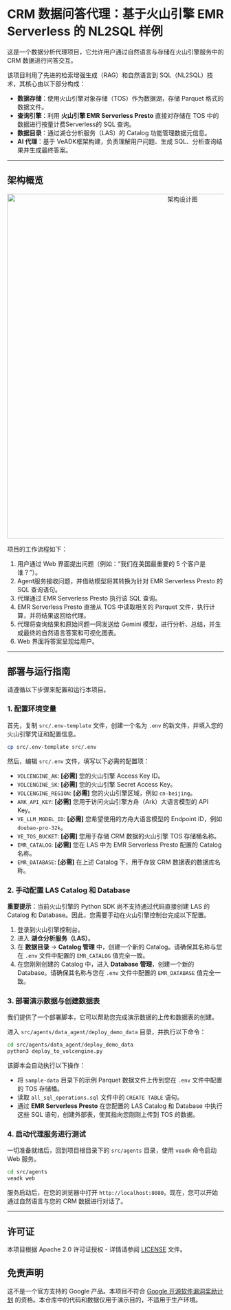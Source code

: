 # CRM 数据问答代理：基于火山引擎 EMR Serverless 的 NL2SQL 样例

这是一个数据分析代理项目，它允许用户通过自然语言与存储在火山引擎服务中的 CRM 数据进行问答交互。

该项目利用了先进的检索增强生成（RAG）和自然语言到 SQL（NL2SQL）技术，其核心由以下部分构成：
- **数据存储**：使用火山引擎对象存储（TOS）作为数据湖，存储 Parquet 格式的数据文件。
- **查询引擎**：利用 **火山引擎 EMR Serverless Presto** 直接对存储在 TOS 中的数据进行按量计费Serverless的 SQL 查询。
- **数据目录**：通过湖仓分析服务（LAS）的 Catalog 功能管理数据元信息。
- **AI 代理**：基于 VeADK框架构建，负责理解用户问题、生成 SQL、分析查询结果并生成最终答案。

---

## 架构概览

<p align="center">
  <img src="tutorial/img/data_agent_design.jpg" alt="架构设计图" style="width:800px;"/>
</p>

项目的工作流程如下：
1.  用户通过 Web 界面提出问题（例如：“我们在美国最重要的 5 个客户是谁？”）。
2.  Agent服务接收问题，并借助模型将其转换为针对 EMR Serverless Presto 的 SQL 查询语句。
3.  代理通过 EMR Serverless Presto 执行该 SQL 查询。
4.  EMR Serverless Presto 直接从 TOS 中读取相关的 Parquet 文件，执行计算，并将结果返回给代理。
5.  代理将查询结果和原始问题一同发送给 Gemini 模型，进行分析、总结，并生成最终的自然语言答案和可视化图表。
6.  Web 界面将答案呈现给用户。

---

## 部署与运行指南

请遵循以下步骤来配置和运行本项目。

### 1. 配置环境变量

首先，复制 `src/.env-template` 文件，创建一个名为 `.env` 的新文件，并填入您的火山引擎凭证和配置信息。

```bash
cp src/.env-template src/.env
```

然后，编辑 `src/.env` 文件，填写以下必需的配置项：

-   `VOLCENGINE_AK`: **[必需]** 您的火山引擎 Access Key ID。
-   `VOLCENGINE_SK`: **[必需]** 您的火山引擎 Secret Access Key。
-   `VOLCENGINE_REGION`: **[必需]** 您的火山引擎区域，例如 `cn-beijing`。
-   `ARK_API_KEY`: **[必需]** 您用于访问火山引擎方舟（Ark）大语言模型的 API Key。
-   `VE_LLM_MODEL_ID`: **[必需]** 您希望使用的方舟大语言模型的 Endpoint ID，例如 `doubao-pro-32k`。
-   `VE_TOS_BUCKET`: **[必需]** 您用于存储 CRM 数据的火山引擎 TOS 存储桶名称。
-   `EMR_CATALOG`: **[必需]** 您在 LAS 中为 EMR Serverless Presto 配置的 Catalog 名称。
-   `EMR_DATABASE`: **[必需]** 在上述 Catalog 下，用于存放 CRM 数据表的数据库名称。

### 2. 手动配置 LAS Catalog 和 Database

**重要提示**：当前火山引擎的 Python SDK 尚不支持通过代码直接创建 LAS 的 Catalog 和 Database。因此，您需要手动在火山引擎控制台完成以下配置。

1.  登录到火山引擎控制台。
2.  进入 **湖仓分析服务（LAS）**。
3.  在 **数据目录** -> **Catalog 管理** 中，创建一个新的 Catalog。请确保其名称与您在 `.env` 文件中配置的 `EMR_CATALOG` 值完全一致。
4.  在您刚刚创建的 Catalog 中，进入 **Database 管理**，创建一个新的 Database。请确保其名称与您在 `.env` 文件中配置的 `EMR_DATABASE` 值完全一致。

### 3. 部署演示数据与创建数据表

我们提供了一个部署脚本，它可以帮助您完成演示数据的上传和数据表的创建。

进入 `src/agents/data_agent/deploy_demo_data` 目录，并执行以下命令：

```bash
cd src/agents/data_agent/deploy_demo_data
python3 deploy_to_volcengine.py
```

该脚本会自动执行以下操作：
-   将 `sample-data` 目录下的示例 Parquet 数据文件上传到您在 `.env` 文件中配置的 TOS 存储桶。
-   读取 `all_sql_operations.sql` 文件中的 `CREATE TABLE` 语句。
-   通过 **EMR Serverless Presto** 在您配置的 LAS Catalog 和 Database 中执行这些 SQL 语句，创建外部表，使其指向您刚刚上传到 TOS 的数据。

### 4. 启动代理服务进行测试

一切准备就绪后，回到项目根目录下的 `src/agents` 目录，使用 `veadk` 命令启动 Web 服务。

```bash
cd src/agents
veadk web
```

服务启动后，在您的浏览器中打开 `http://localhost:8080`。现在，您可以开始通过自然语言与您的 CRM 数据进行对话了。

---

## 许可证

本项目根据 Apache 2.0 许可证授权 - 详情请参阅 [LICENSE](LICENSE) 文件。

## 免责声明

这不是一个官方支持的 Google 产品。本项目不符合 [Google 开源软件漏洞奖励计划](https://bughunters.google.com/open-source-security) 的资格。本仓库中的代码和数据仅用于演示目的，不适用于生产环境。
